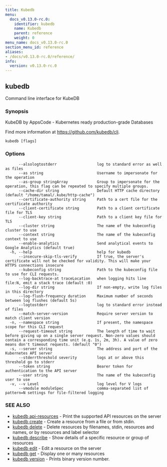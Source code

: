 ```yaml
---
title: Kubedb
menu:
  docs_v0.13.0-rc.0:
    identifier: kubedb
    name: Kubedb
    parent: reference
    weight: 0
menu_name: docs_v0.13.0-rc.0
section_menu_id: reference
aliases:
- /docs/v0.13.0-rc.0/reference/
info:
  version: v0.13.0-rc.0
---
```


## kubedb

Command line interface for KubeDB

### Synopsis

KubeDB by AppsCode - Kubernetes ready production-grade Databases

 Find more information at https://github.com/kubedb/cli.

```
kubedb [flags]
```

### Options

```
      --alsologtostderr                  log to standard error as well as files
      --as string                        Username to impersonate for the operation
      --as-group stringArray             Group to impersonate for the operation, this flag can be repeated to specify multiple groups.
      --cache-dir string                 Default HTTP cache directory (default "/home/tamal/.kube/http-cache")
      --certificate-authority string     Path to a cert file for the certificate authority
      --client-certificate string        Path to a client certificate file for TLS
      --client-key string                Path to a client key file for TLS
      --cluster string                   The name of the kubeconfig cluster to use
      --context string                   The name of the kubeconfig context to use
      --enable-analytics                 Send analytical events to Google Analytics (default true)
  -h, --help                             help for kubedb
      --insecure-skip-tls-verify         If true, the server's certificate will not be checked for validity. This will make your HTTPS connections insecure
      --kubeconfig string                Path to the kubeconfig file to use for CLI requests.
      --log-backtrace-at traceLocation   when logging hits line file:N, emit a stack trace (default :0)
      --log-dir string                   If non-empty, write log files in this directory
      --log-flush-frequency duration     Maximum number of seconds between log flushes (default 5s)
      --logtostderr                      log to standard error instead of files
      --match-server-version             Require server version to match client version
  -n, --namespace string                 If present, the namespace scope for this CLI request
      --request-timeout string           The length of time to wait before giving up on a single server request. Non-zero values should contain a corresponding time unit (e.g. 1s, 2m, 3h). A value of zero means don't timeout requests. (default "0")
  -s, --server string                    The address and port of the Kubernetes API server
      --stderrthreshold severity         logs at or above this threshold go to stderr
      --token string                     Bearer token for authentication to the API server
      --user string                      The name of the kubeconfig user to use
  -v, --v Level                          log level for V logs
      --vmodule moduleSpec               comma-separated list of pattern=N settings for file-filtered logging
```

### SEE ALSO

* [kubedb api-resources](/docs/v0.13.0-rc.0/reference/kubedb_api-resources)	 - Print the supported API resources on the server
* [kubedb create](/docs/v0.13.0-rc.0/reference/kubedb_create)	 - Create a resource from a file or from stdin.
* [kubedb delete](/docs/v0.13.0-rc.0/reference/kubedb_delete)	 - Delete resources by filenames, stdin, resources and names, or by resources and label selector
* [kubedb describe](/docs/v0.13.0-rc.0/reference/kubedb_describe)	 - Show details of a specific resource or group of resources
* [kubedb edit](/docs/v0.13.0-rc.0/reference/kubedb_edit)	 - Edit a resource on the server
* [kubedb get](/docs/v0.13.0-rc.0/reference/kubedb_get)	 - Display one or many resources
* [kubedb version](/docs/v0.13.0-rc.0/reference/kubedb_version)	 - Prints binary version number.



